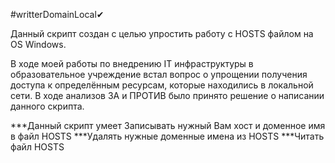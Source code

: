 #writterDomainLocal✔

Данный скрипт создан с целью упростить работу с HOSTS файлом на OS Windows.

В ходе моей работы по внедрению IT инфраструктуры в образовательное учреждение встал вопрос о упрощении получения доступа к определённым ресурсам, которые находились в локальной сети. 
В ходе анализов ЗА и ПРОТИВ было принято решение о написании данного скрипта. 

***Данный скрипт умеет Записывать нужный Вам хост и доменное имя в файл HOSTS 
***Удалять нужные доменные имена из HOSTS
***Читать файл HOSTS

